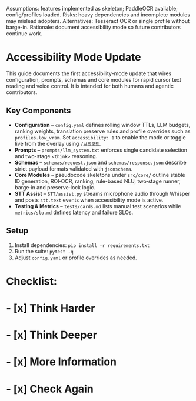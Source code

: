Assumptions: features implemented as skeleton; PaddleOCR available; config/profiles loaded.
Risks: heavy dependencies and incomplete modules may mislead adopters.
Alternatives: Tesseract OCR or single profile without barge-in.
Rationale: document accessibility mode so future contributors continue work.

# Accessibility Mode Update

This guide documents the first accessibility-mode update that wires
configuration, prompts, schemas and core modules for rapid cursor text
reading and voice control. It is intended for both humans and agentic
contributors.

## Key Components

- **Configuration** – `config.yaml` defines rolling window TTLs, LLM budgets,
  ranking weights, translation preserve rules and profile overrides such as
  `profiles.low_vram`. Set `accessibility: 1` to enable the mode or toggle
  live from the overlay using `/보조모드`.
- **Prompts** – `prompts/llm_system.txt` enforces single candidate selection
  and two-stage `<think>` reasoning.
- **Schemas** – `schemas/request.json` and `schemas/response.json` describe
  strict payload formats validated with `jsonschema`.
- **Core Modules** – pseudocode skeletons under `src/core/` outline stable ID
  generation, ROI‑OCR, ranking, rule-based NLU, two‑stage runner, barge‑in and
  preserve‑lock logic.
- **STT Assist** – `STT/assist.py` streams microphone audio through Whisper and
  posts `stt.text` events when accessibility mode is active.
- **Testing & Metrics** – `tests/cards.md` lists manual test scenarios while
  `metrics/slo.md` defines latency and failure SLOs.

## Setup

1. Install dependencies: `pip install -r requirements.txt`
2. Run the suite: `pytest -q`
3. Adjust `config.yaml` or profile overrides as needed.

# Checklist:
# - [x] Think Harder
# - [x] Think Deeper
# - [x] More Information
# - [x] Check Again
